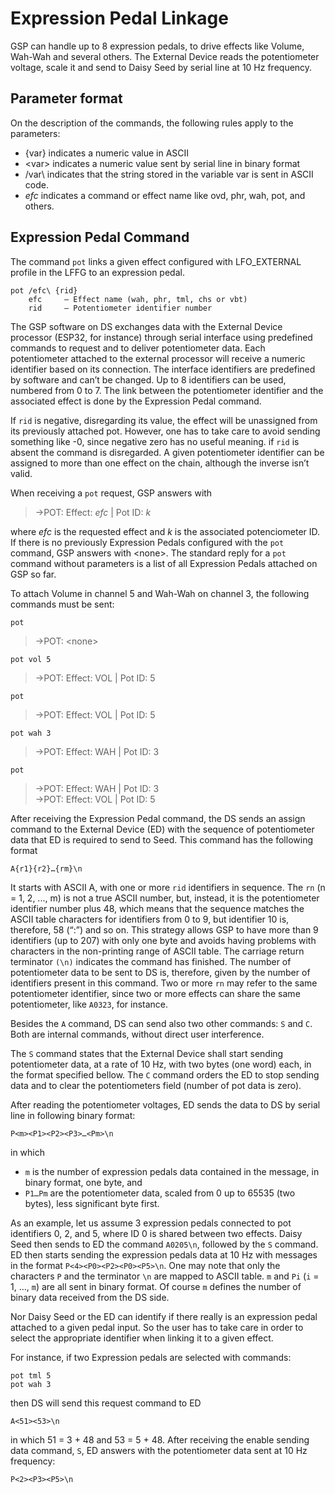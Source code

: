 # Expression Pedal Linkage

GSP can handle up to 8 expression pedals, to drive effects like Volume, Wah-Wah and several others. The External Device reads the potentiometer voltage, scale it and send to Daisy Seed by serial line at 10 Hz frequency.

## Parameter format

On the description of the commands, the following rules apply to the parameters:
 
- {var} indicates a numeric value in ASCII
- \<var\> indicates a numeric value sent by serial line in binary format
- /var\ indicates that the string stored in the variable var is sent in ASCII code.
- *efc* indicates a command or effect name like ovd, phr, wah, pot, and others.

## Expression Pedal Command

The command ```pot``` links a given effect configured with LFO_EXTERNAL profile in the LFFG to an expression pedal.

	pot /efc\ {rid}
		efc 	– Effect name (wah, phr, tml, chs or vbt)
		rid 	– Potentiometer identifier number

The GSP software on DS exchanges data with the External Device processor (ESP32, for instance) through serial interface using predefined commands to request and to deliver potentiometer data. Each potentiometer attached to the external processor will receive a numeric identifier based on its connection. The interface identifiers are predefined by software and can’t be changed. Up to 8 identifiers can be used, numbered from 0 to 7. The link between the potentiometer identifier and the associated effect is done by the Expression Pedal command. 

If ```rid``` is negative, disregarding its value, the effect will be unassigned from its previously attached pot. However, one has to take care to avoid sending something like -0, since negative zero has no useful meaning. if ```rid``` is absent the command is disregarded.  A given potentiometer identifier can be assigned to more than one effect on the chain, although the inverse isn’t valid.

When receiving a ```pot``` request, GSP answers with 

> ->POT: Effect: *efc* | Pot ID: *k*

where *efc* is the requested effect and *k* is the associated potenciometer ID. If there is no previously Expression Pedals configured with the ```pot``` command, GSP answers with \<none>. The standard reply for a ```pot``` command without parameters is a list of all Expression Pedals attached on GSP so far.

To attach Volume in channel 5 and Wah-Wah on channel 3, the following commands must be sent:

```pot```
> ->POT: \<none>

```pot vol 5```
> ->POT: Effect: VOL | Pot ID: 5

```pot```
> ->POT: Effect: VOL | Pot ID: 5

```pot wah 3```
> ->POT: Effect: WAH | Pot ID: 3

```pot```
> ->POT: Effect: WAH | Pot ID: 3 <br>
> ->POT: Effect: VOL | Pot ID: 5 </br>

After receiving the Expression Pedal command, the DS sends an assign command to the External Device (ED) with the sequence of potentiometer data that ED is required to send to Seed. This command has the following format

	A{r1}{r2}…{rm}\n

It starts with ASCII A, with one or more ```rid``` identifiers in sequence. The ```rn``` (n = 1, 2, ..., m) is not a true ASCII number, but, instead, it is the potentiometer identifier number plus 48, which means that the sequence matches the ASCII table characters for identifiers from 0 to 9, but identifier 10 is, therefore, 58 (“:”) and so on. This strategy allows GSP to have more than 9 identifiers (up to 207) with only one byte and avoids having problems with characters in the non-printing range of ASCII table. The carriage return terminator ```(\n)``` indicates the command has finished. The number of potentiometer data to be sent to DS is, therefore, given by the number of identifiers present in this command. Two or more ```rn``` may refer to the same potentiometer identifier, since two or more effects can share the same potentiometer, like ```A0323```, for instance.

Besides the ```A``` command, DS can send also two other commands: ```S``` and ```C```. Both are internal commands, without direct user interference.

The ```S``` command states that the External Device shall start sending potentiometer data, at a rate of 10 Hz, with two bytes (one word) each, in the format specified bellow. The ```C``` command orders the ED to stop sending data and to clear the potentiometers field (number of pot data is zero).

After reading the potentiometer voltages, ED sends the data to DS by serial line in following binary format:

	P<m><P1><P2><P3>…<Pm>\n

in which 
- ```m``` is  the number of expression pedals data contained in the message, in binary format, one byte, and 
- ```P1…Pm``` are the potentiometer data, scaled from 0 up to 65535 (two bytes), less significant byte first.

As an example, let us assume 3 expression pedals connected to pot identifiers 0, 2, and 5, where ID 0 is shared between two effects. Daisy Seed then sends to ED the command ```A0205\n```, followed by the ```S``` command. ED then starts sending the expression pedals data at 10 Hz with messages in the format ```P<4><P0><P2><P0><P5>\n```. One may note that only the characters ```P``` and the terminator ```\n``` are mapped to ASCII table. ```m``` and ```Pi``` (```i``` = 1, …, ```m```) are all sent in binary format. Of course ```m``` defines the number of binary data received from the DS side.

Nor Daisy Seed or the ED can identify if there really is an expression pedal attached to a given pedal input. So the user has to take care in order to select the appropriate identifier when linking it to a given effect.

For instance, if two Expression pedals are selected with commands:

 	pot tml 5
	pot wah 3

then DS will send this request command to ED 

	A<51><53>\n	

in which 51 = 3 + 48 and 53 = 5 + 48. After receiving the enable sending data command, ```S```, ED answers with the potentiometer data sent at 10 Hz frequency:

	P<2><P3><P5>\n


